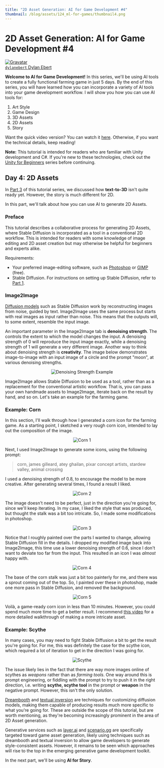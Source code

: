 ```yaml
---
title: "2D Asset Generation: AI for Game Development #4"
thumbnail: /blog/assets/124_ml-for-games/thumbnail4.png
---
```


<h1>2D Asset Generation: AI for Game Development #4</h1>

<div class="author-card">
    <a href="/dylanebert">
        <img class="avatar avatar-user" src="https://aeiljuispo.cloudimg.io/v7/https://s3.amazonaws.com/moonup/production/uploads/1672164046414-624b4a964056e2a6914a05c5.png?w=200&h=200&f=face" title="Gravatar">
        <div class="bfc">
            <code>dylanebert</code>
            <span class="fullname">Dylan Ebert</span>
        </div>
  </a>
</div>
 
</head>

<body>

**Welcome to AI for Game Development!** In this series, we'll be using AI tools to create a fully functional farming game in just 5 days. By the end of this series, you will have learned how you can incorporate a variety of AI tools into your game development workflow. I will show you how you can use AI tools for:

1. Art Style
2. Game Design
3. 3D Assets
4. 2D Assets
5. Story

Want the quick video version? You can watch it [here](https://www.tiktok.com/@individualkex/video/7190364745495678254). Otherwise, if you want the technical details, keep reading!

<!-- TODO: Update video link -->

**Note:** This tutorial is intended for readers who are familiar with Unity development and C#. If you're new to these technologies, check out the [Unity for Beginners](https://www.tiktok.com/@individualkex/video/7086863567412038954) series before continuing.

## Day 4: 2D Assets

In [Part 3](https://huggingface.co/blog/ml-for-games-3) of this tutorial series, we discussed how **text-to-3D** isn't quite ready yet. However, the story is much different for 2D.

In this part, we'll talk about how you can use AI to generate 2D Assets.

### Preface

This tutorial describes a collaborative process for generating 2D Assets, where Stable Diffusion is incorporated as a tool in a conventional 2D workflow. This is intended for readers with some knowledge of image editing and 2D asset creation but may otherwise be helpful for beginners and experts alike.

Requirements:
- Your preferred image-editing software, such as [Photoshop](https://www.adobe.com/products/photoshop.html) or [GIMP](https://www.gimp.org/) (free).
- Stable Diffusion. For instructions on setting up Stable Diffusion, refer to [Part 1](https://huggingface.co/blog/ml-for-games-1#setting-up-stable-diffusion).

### Image2Image

[Diffusion models](https://en.wikipedia.org/wiki/Diffusion_model) such as Stable Diffusion work by reconstructing images from noise, guided by text. Image2Image uses the same process but starts with real images as input rather than noise. This means that the outputs will, to some extent, resemble the input image.

An important parameter in the Image2Image tab is **denoising strength**. The controls the extent to which the model changes the input. A denoising strength of 0 will reproduce the input image exactly, while a denoising strength of 1 will generate a very different image. Another way to think about denoising strength is **creativity**. The image below demonstrates image-to-image with an input image of a circle and the prompt "moon", at various denoising strengths.

<div align="center">
  <img src="https://huggingface.co/datasets/huggingface/documentation-images/resolve/main/blog/124_ml-for-games/moons.png" alt="Denoising Strength Example">
</div>

Image2Image allows Stable Diffusion to be used as a tool, rather than as a replacement for the conventional artistic workflow. That is, you can pass your own handmade assets to Image2Image, iterate back on the result by hand, and so on. Let's take an example for the farming game.

### Example: Corn

In this section, I'll walk through how I generated a corn icon for the farming game. As a starting point, I sketched a very rough corn icon, intended to lay out the composition of the image.

<div align="center">
  <img src="https://huggingface.co/datasets/huggingface/documentation-images/resolve/main/blog/124_ml-for-games/corn1.png" alt="Corn 1">
</div>

Next, I used Image2Image to generate some icons, using the following prompt:

> corn, james gilleard, atey ghailan, pixar concept artists, stardew valley, animal crossing

I used a denoising strength of 0.8, to encourage the model to be more creative. After generating several times, I found a result I liked.

<div align="center">
  <img src="https://huggingface.co/datasets/huggingface/documentation-images/resolve/main/blog/124_ml-for-games/corn2.png" alt="Corn 2">
</div>

The image doesn't need to be perfect, just in the direction you're going for, since we'll keep iterating. In my case, I liked the style that was produced, but thought the stalk was a bit too intricate. So, I made some modifications in photoshop.

<div align="center">
  <img src="https://huggingface.co/datasets/huggingface/documentation-images/resolve/main/blog/124_ml-for-games/corn3.png" alt="Corn 3">
</div>

Notice that I roughly painted over the parts I wanted to change, allowing Stable Diffusion fill in the details. I dropped my modified image back into Image2Image, this time use a lower denoising strength of 0.6, since I don't want to deviate too far from the input. This resulted in an icon I was *almost* happy with.

<div align="center">
  <img src="https://huggingface.co/datasets/huggingface/documentation-images/resolve/main/blog/124_ml-for-games/corn4.png" alt="Corn 4">
</div>

The base of the corn stalk was just a bit too painterly for me, and there was a sprout coming out of the top. So, I painted over these in photoshop, made one more pass in Stable Diffusion, and removed the background.

<div align="center">
  <img src="https://huggingface.co/datasets/huggingface/documentation-images/resolve/main/blog/124_ml-for-games/corn5.png" alt="Corn 5">
</div>

Voilà, a game-ready corn icon in less than 10 minutes. However, you could spend much more time to get a better result. I recommend [this video](https://youtu.be/blXnuyVgA_Y) for a more detailed walkthrough of making a more intricate asset.

### Example: Scythe

In many cases, you may need to fight Stable Diffusion a bit to get the result you're going for. For me, this was definitely the case for the scythe icon, which required a lot of iteration to get in the direction I was going for.

<div align="center">
  <img src="https://huggingface.co/datasets/huggingface/documentation-images/resolve/main/blog/124_ml-for-games/scythe.png" alt="Scythe">
</div>

The issue likely lies in the fact that there are way more images online of scythes as *weapons* rather than as *farming tools*. One way around this is prompt engineering, or fiddling with the prompt to try to push it in the right direction, i.e. writing **scythe, scythe tool** in the prompt or **weapon** in the negative prompt. However, this isn't the only solution.

[Dreambooth](https://dreambooth.github.io/) and [textual inversion](https://textual-inversion.github.io/) are techniques for customizing diffusion models, making them capable of producing results much more specific to what you're going for. These are outside the scope of this tutorial, but are worth mentioning, as they're becoming increasingly prominent in the area of 2D Asset generation.

Generative services such as [layer.ai](https://layer.ai/) and [scenario.gg](https://www.scenario.gg/) are specifically targeted toward game asset generation, likely using techniques such as dreambooth and textual inversion to allow game developers to generate style-consistent assets. However, it remains to be seen which approaches will rise to the top in the emerging generative game development toolkit.

In the next part, we'll be using **AI for Story**.

<!-- TODO: Add link to next part -->
